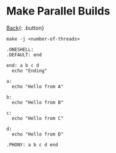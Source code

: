 # Make Parallel Builds

[Back](../buildtools.md){: .button}

`make -j <number-of-threads>`

```
.ONESHELL:
.DEFAULT: end

end: a b c d
  echo "Ending"

a:
  echo "Hello from A"

b:
  echo "Hello from B"

c:
  echo "Hello from C"

d:
  echo "Hello from D"

.PHONY: a b c d end

```

